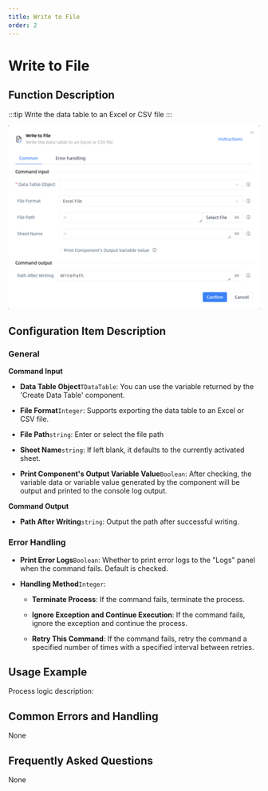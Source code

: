 ```yaml
---
title: Write to File
order: 2
---
```


# Write to File

## Function Description

:::tip 
Write the data table to an Excel or CSV file
:::

![Write to File](../../../assets/Write%20to%20File_command.png)

## Configuration Item Description

### General

**Command Input**

- **Data Table Object**`TDataTable`: You can use the variable returned by the 'Create Data Table' component.

- **File Format**`Integer`: Supports exporting the data table to an Excel or CSV file.

- **File Path**`string`: Enter or select the file path

- **Sheet Name**`string`: If left blank, it defaults to the currently activated sheet.

- **Print Component's Output Variable Value**`Boolean`: After checking, the variable data or variable value generated by the component will be output and printed to the console log output.


**Command Output**

- **Path After Writing**`string`: Output the path after successful writing.

### Error Handling

- **Print Error Logs**`Boolean`: Whether to print error logs to the "Logs" panel when the command fails. Default is checked. 

- **Handling Method**`Integer`:

    - **Terminate Process**: If the command fails, terminate the process.

    - **Ignore Exception and Continue Execution**: If the command fails, ignore the exception and continue the process.

    - **Retry This Command**: If the command fails, retry the command a specified number of times with a specified interval between retries.

## Usage Example

Process logic description:

## Common Errors and Handling

None

## Frequently Asked Questions

None

